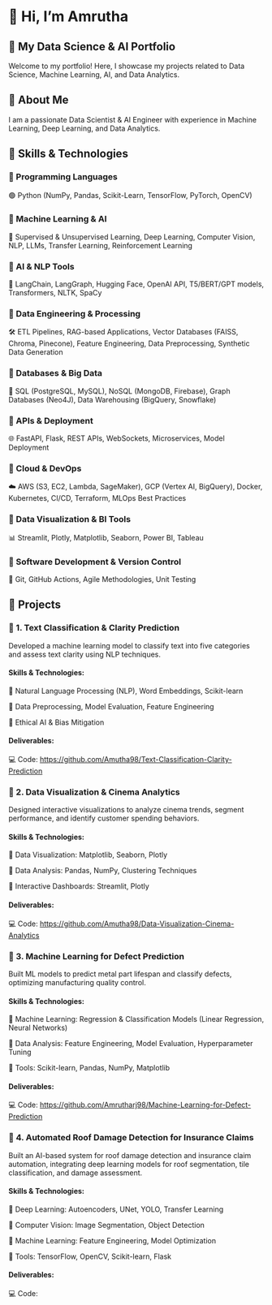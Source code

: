 # 👋 Hi, I’m Amrutha
## 🚀 My Data Science & AI Portfolio  

Welcome to my portfolio! Here, I showcase my projects related to Data Science, Machine Learning, AI, and Data Analytics.

## 🔹 About Me  
I am a passionate Data Scientist & AI Engineer with experience in Machine Learning, Deep Learning, and Data Analytics.  

## 🚀 Skills & Technologies
### 📌 Programming Languages
🟢 Python (NumPy, Pandas, Scikit-Learn, TensorFlow, PyTorch, OpenCV)

### 📌 Machine Learning & AI
🤖 Supervised & Unsupervised Learning, Deep Learning, Computer Vision, NLP, LLMs, Transfer Learning, Reinforcement Learning

### 📌 AI & NLP Tools
🔹 LangChain, LangGraph, Hugging Face, OpenAI API, T5/BERT/GPT models, Transformers, NLTK, SpaCy

### 📌 Data Engineering & Processing
🛠️ ETL Pipelines, RAG-based Applications, Vector Databases (FAISS, Chroma, Pinecone), Feature Engineering, Data Preprocessing, Synthetic Data Generation

### 📌 Databases & Big Data
💾 SQL (PostgreSQL, MySQL), NoSQL (MongoDB, Firebase), Graph Databases (Neo4J), Data Warehousing (BigQuery, Snowflake)

### 📌 APIs & Deployment
🌐 FastAPI, Flask, REST APIs, WebSockets, Microservices, Model Deployment

### 📌 Cloud & DevOps
☁️ AWS (S3, EC2, Lambda, SageMaker), GCP (Vertex AI, BigQuery), Docker, Kubernetes, CI/CD, Terraform, MLOps Best Practices

### 📌 Data Visualization & BI Tools
📊 Streamlit, Plotly, Matplotlib, Seaborn, Power BI, Tableau

### 📌 Software Development & Version Control
🔄 Git, GitHub Actions, Agile Methodologies, Unit Testing

## 🔹 Projects 
### 📌 1. Text Classification & Clarity Prediction
Developed a machine learning model to classify text into five categories and assess text clarity using NLP techniques.
#### Skills & Technologies:
🔹 Natural Language Processing (NLP), Word Embeddings, Scikit-learn

🔹 Data Preprocessing, Model Evaluation, Feature Engineering

🔹 Ethical AI & Bias Mitigation
#### Deliverables:
💻 Code: https://github.com/Amutha98/Text-Classification-Clarity-Prediction
### 📌 2. Data Visualization & Cinema Analytics
Designed interactive visualizations to analyze cinema trends, segment performance, and identify customer spending behaviors.
#### Skills & Technologies:
🔹 Data Visualization: Matplotlib, Seaborn, Plotly

🔹 Data Analysis: Pandas, NumPy, Clustering Techniques

🔹 Interactive Dashboards: Streamlit, Plotly
#### Deliverables:
💻 Code: https://github.com/Amutha98/Data-Visualization-Cinema-Analytics
### 📌 3. Machine Learning for Defect Prediction
Built ML models to predict metal part lifespan and classify defects, optimizing manufacturing quality control.
#### Skills & Technologies:
🔹 Machine Learning: Regression & Classification Models (Linear Regression, Neural Networks)

🔹 Data Analysis: Feature Engineering, Model Evaluation, Hyperparameter Tuning

🔹 Tools: Scikit-learn, Pandas, NumPy, Matplotlib
#### Deliverables:
💻 Code: https://github.com/Amrutharj98/Machine-Learning-for-Defect-Prediction
### 📌 4. Automated Roof Damage Detection for Insurance Claims
Built an AI-based system for roof damage detection and insurance claim automation, integrating deep learning models for roof segmentation, tile classification, and damage assessment.
#### Skills & Technologies:
🔹 Deep Learning: Autoencoders, UNet, YOLO, Transfer Learning

🔹 Computer Vision: Image Segmentation, Object Detection

🔹 Machine Learning: Feature Engineering, Model Optimization

🔹 Tools: TensorFlow, OpenCV, Scikit-learn, Flask
#### Deliverables:
💻 Code: 
